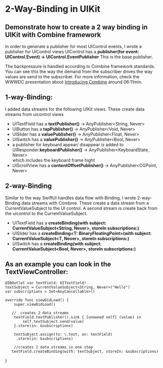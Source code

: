 # 2-Way-Binding in UIKit

## Demonstrate how to create a 2 way binding in UIKit with Combine framework

In order to generate a publisher for most UIControl events, I wrote a publisher for UIControl views
UIControl has a **publisher(for event: UIControl.Event) -> UIControl.EventPublisher**
This is the base publisher.

The backpressure is handled according to Combine framework standards. 
You can see this the way the demand from the subscriber drives the way values are send to the subscriber.
For more information, check the WWWDC presentation about [Introducing Combine](https://developer.apple.com/videos/play/wwdc2019/722/) around 06:11min.

## 1-way-Binding: 
I added data streams for the following UIKit views. These create data streams from uicontrol views
- UITextField has a **textPublisher()** -> AnyPublisher<String, Never>
- UIButton has a **tapPublisher()** -> AnyPublisher<Void, Never> 
- UISlider has a **valuePublisher()** -> AnyPublisher<Float, Never>
- UISwitch has a **valuePublisher()** -> AnyPublisher<Bool, Never>
- a publisher for keyboard appear/ disappear is added to UIResponder.**keyboardPublisher()** -> AnyPublisher<KeyboardState, Never>  
   which includes the keyboard frame hight 
- UIScrollView has a **contentOffsetPublisher()** -> AnyPublisher<CGPoint, Never> 

## 2-way-Binding
Similar to the way SwiftUI handles data flow with Binding, I wrote 2-way-Binding data streams with Combine. 
These create a data stream from a CurrentValueSubject to the UI control. A second stream is create back from the uicontrol to the CurrentValueSubject.
- UITextField has a **createBinding(with subject: CurrentValueSubject<String, Never>, storeIn subscriptions:)**
- UISlider has a  **createBinding<T: BinaryFloatingPoint>(with subject: CurrentValueSubject<T, Never>, storeIn subscriptions:)**
- UISwitch has a **createBinding(with subject: CurrentValueSubject<Bool, Never>, storeIn subscriptions:)**


## As an example you can look in the TextViewController:
    @IBOutlet var textField: UITextField!
    textSubject = CurrentValueSubject<String, Never>("Hello")
    var subscriptions = Set<AnyCancellable>()
       
    override func viewDidLoad() {
        super.viewDidLoad() 
        
       //  creates 2 data streams
        textField.textPublisher().sink { [unowned self] (value) in
            self.textSubject.send(value)
        }.store(in: &subscriptions)

        textSubject.assign(to: \.text, on: textField)
         .store(in: &subscriptions)
         
        //creates 2 data streams in one step
       textField.createBinding(with: textSubject, storeIn: &subscriptions)
   }
   


